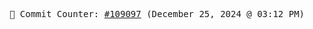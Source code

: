 <p align="center">
    <samp>
        📮 Commit Counter: <a href="https://github.com/Javascript-void0/Javascript-void0/commits/main">#109097</a> (December 25, 2024 @ 03:12 PM)
    </samp>
</p>